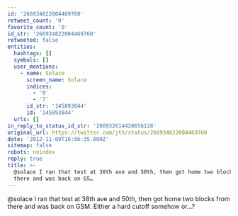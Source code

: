 ```yaml
---
id: '266934822004469760'
retweet_count: '0'
favorite_count: '0'
id_str: '266934822004469760'
retweeted: false
entities:
  hashtags: []
  symbols: []
  user_mentions:
    - name: Solace
      screen_name: Solace
      indices:
        - '0'
        - '7'
      id_str: '145893844'
      id: '145893844'
  urls: []
in_reply_to_status_id_str: '266932614420656128'
original_url: https://twitter.com/jth/status/266934822004469760
date: '2012-11-09T16:06:35.000Z'
sitemap: false
robots: noindex
reply: true
title: >-
  @solace I ran that test at 38th ave and 50th, then got home two blocks from
  there and was back on GS…
---
```


@solace I ran that test at 38th ave and 50th, then got home two blocks from there and was back on GSM. Either a hard cutoff somehow or…?